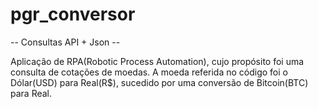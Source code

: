 # pgr_conversor
-- Consultas API + Json -- 

Aplicação de RPA(Robotic Process Automation), cujo propósito foi uma consulta de cotações de moedas. 
A moeda referida no código foi o Dólar(USD) para Real(R$), sucedido por uma conversão de Bitcoin(BTC) para Real.

